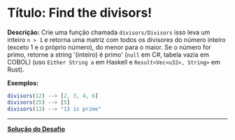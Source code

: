 # Título: Find the divisors!

**Descrição:**
Crie uma função chamada `divisors/Divisors` isso leva um inteiro `n > 1` e retorna uma matriz com todos os divisores do número inteiro (exceto 1 e o próprio número), do menor para o maior. Se o número for primo, retorne a string '(inteiro) é primo' (`null` em C#, tabela vazia em COBOL) (uso `Either String a` em Haskell e `Result<Vec<u32>, String>` em Rust).

**Exemplos:**
```js
divisors(12) --> [2, 3, 4, 6]
divisors(25) --> [5]
divisors(13) --> "13 is prime"
```

---

**[Solução do Desafio](https://github.com/nascimentocode/code-wars/blob/main/JavaScript/7-kyu/Find%20the%20divisors!/Find_The_Divisors.js)**